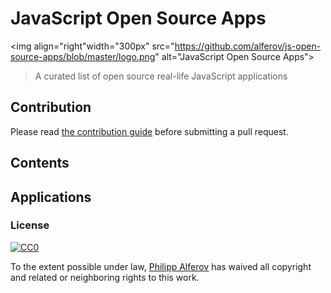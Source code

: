 
# JavaScript Open Source Apps

<img align="right"width="300px" src="https://github.com/alferov/js-open-source-apps/blob/master/logo.png" alt="JavaScript Open Source Apps">

> A curated list of open source real-life JavaScript applications

## Contribution
Please read [the contribution guide](contributing.md)  before submitting a pull request.

## Contents

## Applications

### License
[![CC0](http://i.creativecommons.org/p/zero/1.0/88x31.png)](http://creativecommons.org/publicdomain/zero/1.0/)

To the extent possible under law, [Philipp Alferov](https://github.com/alferov) has waived all copyright and related or neighboring rights to this work.
